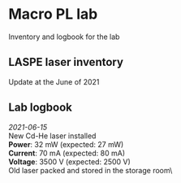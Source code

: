 # Macro PL lab
Inventory and logbook for the lab

## LASPE laser inventory
Update at the June of 2021


## Lab logbook
*2021-06-15* \
New Cd-He laser installed\
**Power**: 32 mW (expected: 27 mW)\
**Current**: 70 mA (expected: 80 mA)\
**Voltage**: 3500 V (expected: 2500 V)\
Old laser packed and stored in the storage room\